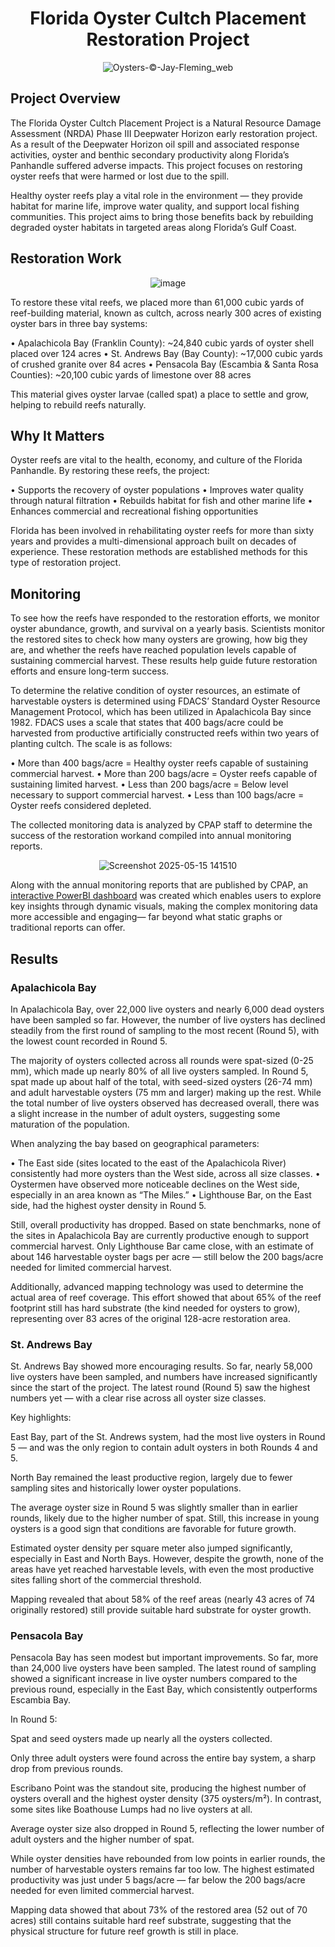 <div align="center">

# Florida Oyster Cultch Placement Restoration Project
![Oysters-©-Jay-Fleming_web](https://github.com/user-attachments/assets/d7588aea-56ff-47c6-9eb2-177be77f9cfe)

</div>

## Project Overview
The Florida Oyster Cultch Placement Project is a Natural Resource Damage Assessment (NRDA) Phase III Deepwater Horizon early restoration project. As a result of the Deepwater Horizon oil spill and associated response activities, oyster and benthic secondary productivity along Florida’s Panhandle suffered adverse impacts. This project focuses on restoring oyster reefs that were harmed or lost due to the spill.

Healthy oyster reefs play a vital role in the environment — they provide habitat for marine life, improve water quality, and support local fishing communities. This project aims to bring those benefits back by rebuilding degraded oyster habitats in targeted areas along Florida’s Gulf Coast.

## Restoration Work
<div align="center">
  
![image](https://github.com/user-attachments/assets/4e95b501-4d51-449a-87c7-91e0252e8183)

</div>

To restore these vital reefs, we placed more than 61,000 cubic yards of reef-building material, known as cultch, across nearly 300 acres of existing oyster bars in three bay systems:

•	Apalachicola Bay (Franklin County): ~24,840 cubic yards of oyster shell placed over 124 acres
•	St. Andrews Bay (Bay County): ~17,000 cubic yards of crushed granite over 84 acres
•	Pensacola Bay (Escambia & Santa Rosa Counties): ~20,100 cubic yards of limestone over 88 acres

This material gives oyster larvae (called spat) a place to settle and grow, helping to rebuild reefs naturally.

## Why It Matters
Oyster reefs are vital to the health, economy, and culture of the Florida Panhandle. By restoring these reefs, the project:

• Supports the recovery of oyster populations
• Improves water quality through natural filtration
• Rebuilds habitat for fish and other marine life
• Enhances commercial and recreational fishing opportunities

Florida has been involved in rehabilitating oyster reefs for more than sixty years and provides a multi-dimensional approach built on decades of experience. These restoration methods are established methods for this type of restoration project.

## Monitoring
To see how the reefs have responded to the restoration efforts, we monitor oyster abundance, growth, and survival on a yearly basis. Scientists monitor the restored sites to check how many oysters are growing, how big they are, and whether the reefs have reached population levels capable of sustaining commercial harvest. These results help guide future restoration efforts and ensure long-term success.

To determine the relative condition of oyster resources, an estimate of harvestable oysters is determined using FDACS’ Standard Oyster Resource Management Protocol, which has been utilized in Apalachicola Bay since 1982. FDACS uses a scale that states that 400 bags/acre could be harvested from productive artificially constructed reefs within two years of planting cultch. The scale is as follows: 

•	More than 400 bags/acre = Healthy oyster reefs capable of sustaining commercial harvest.
•	More than 200 bags/acre = Oyster reefs capable of sustaining limited harvest.
•	Less than 200 bags/acre = Below level necessary to support commercial harvest.
•	Less than 100 bags/acre = Oyster reefs considered depleted.

The collected monitoring data is analyzed by CPAP staff to determine the success of the restoration workand compiled into annual monitoring reports.

<div align="center">
  
![Screenshot 2025-05-15 141510](https://github.com/user-attachments/assets/fc778dc5-0492-43ee-a7d9-2d50f60f37f8)

</div>

Along with the annual monitoring reports that are published by CPAP, an [interactive PowerBI dashboard](https://app.powerbi.com/view?r=eyJrIjoiODhhZGQxZmYtYjYzYy00MTQ0LWI3M2EtZmE3NzdlODdlOGE3IiwidCI6ImI2MjAxOTYwLTQ1YmEtNGI3OC1iMDgwLWYxYzQzM2ZmNmUzNiIsImMiOjZ9) was created which enables users to explore key insights through dynamic visuals, making the complex monitoring data more accessible and engaging— far beyond what static graphs or traditional reports can offer.

## Results

### Apalachicola Bay
In Apalachicola Bay, over 22,000 live oysters and nearly 6,000 dead oysters have been sampled so far. However, the number of live oysters has declined steadily from the first round of sampling to the most recent (Round 5), with the lowest count recorded in Round 5.

The majority of oysters collected across all rounds were spat-sized (0-25 mm), which made up nearly 80% of all live oysters sampled. In Round 5, spat made up about half of the total, with seed-sized oysters (26-74 mm) and adult harvestable oysters (75 mm and larger) making up the rest. While the total number of live oysters observed has decreased overall, there was a slight increase in the number of adult oysters, suggesting some maturation of the population.

When analyzing the bay based on geographical parameters:

• The East side (sites located to the east of the Apalachicola River) consistently had more oysters than the West side, across all size classes.
• Oystermen have observed more noticeable declines on the West side, especially in an area known as “The Miles.”
• Lighthouse Bar, on the East side, had the highest oyster density in Round 5.

Still, overall productivity has dropped. Based on state benchmarks, none of the sites in Apalachicola Bay are currently productive enough to support commercial harvest. Only Lighthouse Bar came close, with an estimate of about 146 harvestable oyster bags per acre — still below the 200 bags/acre needed for limited commercial harvest.

Additionally, advanced mapping technology was used to determine the actual area of reef coverage. This effort showed that about 65% of the reef footprint still has hard substrate (the kind needed for oysters to grow), representing over 83 acres of the original 128-acre restoration area.

### St. Andrews Bay
St. Andrews Bay showed more encouraging results. So far, nearly 58,000 live oysters have been sampled, and numbers have increased significantly since the start of the project. The latest round (Round 5) saw the highest numbers yet — with a clear rise across all oyster size classes.

Key highlights:

East Bay, part of the St. Andrews system, had the most live oysters in Round 5 — and was the only region to contain adult oysters in both Rounds 4 and 5.

North Bay remained the least productive region, largely due to fewer sampling sites and historically lower oyster populations.

The average oyster size in Round 5 was slightly smaller than in earlier rounds, likely due to the higher number of spat. Still, this increase in young oysters is a good sign that conditions are favorable for future growth.

Estimated oyster density per square meter also jumped significantly, especially in East and North Bays. However, despite the growth, none of the areas have yet reached harvestable levels, with even the most productive sites falling short of the commercial threshold.

Mapping revealed that about 58% of the reef areas (nearly 43 acres of 74 originally restored) still provide suitable hard substrate for oyster growth.

### Pensacola Bay
Pensacola Bay has seen modest but important improvements. So far, more than 24,000 live oysters have been sampled. The latest round of sampling showed a significant increase in live oyster numbers compared to the previous round, especially in the East Bay, which consistently outperforms Escambia Bay.

In Round 5:

Spat and seed oysters made up nearly all the oysters collected.

Only three adult oysters were found across the entire bay system, a sharp drop from previous rounds.

Escribano Point was the standout site, producing the highest number of oysters overall and the highest oyster density (375 oysters/m²). In contrast, some sites like Boathouse Lumps had no live oysters at all.

Average oyster size also dropped in Round 5, reflecting the lower number of adult oysters and the higher number of spat.

While oyster densities have rebounded from low points in earlier rounds, the number of harvestable oysters remains far too low. The highest estimated productivity was just under 5 bags/acre — far below the 200 bags/acre needed for even limited commercial harvest.

Mapping data showed that about 73% of the restored area (52 out of 70 acres) still contains suitable hard reef substrate, suggesting that the physical structure for future reef growth is still in place.
